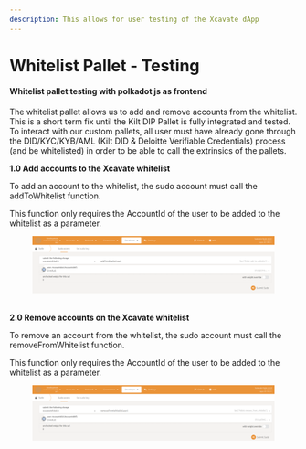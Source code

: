 ```yaml
---
description: This allows for user testing of the Xcavate dApp
---
```


# Whitelist Pallet - Testing

#### Whitelist pallet testing with polkadot js as frontend

The whitelist pallet allows us to add and remove accounts from the whitelist. This is a short term fix until the Kilt DIP Pallet is fully integrated and tested. To interact with our custom pallets, all user must have already gone through the DID/KYC/KYB/AML (Kilt DID & Deloitte Verifiable Credentials) process (and be whitelisted) in order to be able to call the extrinsics of the pallets.

**1.0 Add accounts to the Xcavate whitelist**

To add an account to the whitelist, the sudo account must call the addToWhitelist function.

This function only requires the AccountId of the user to be added to the whitelist as a parameter.

<figure><img src="../../.gitbook/assets/image1.png" alt=""><figcaption></figcaption></figure>

\
**2.0 Remove accounts on the Xcavate whitelist**

To remove an account from the whitelist, the sudo account must call the removeFromWhitelist function.

This function only requires the AccountId of the user to be added to the whitelist as a parameter.

<figure><img src="../../.gitbook/assets/image2.png" alt=""><figcaption></figcaption></figure>
